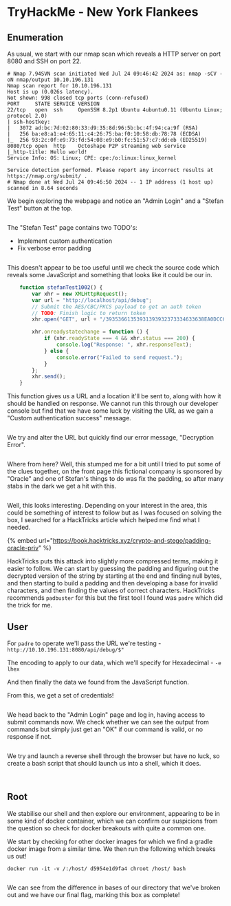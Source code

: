 # TryHackMe - New York Flankees

## Enumeration

As usual, we start with our nmap scan which reveals a HTTP server on port 8080 and SSH on port 22.

```
# Nmap 7.94SVN scan initiated Wed Jul 24 09:46:42 2024 as: nmap -sCV -oN nmap/output 10.10.196.131
Nmap scan report for 10.10.196.131
Host is up (0.026s latency).
Not shown: 998 closed tcp ports (conn-refused)
PORT     STATE SERVICE VERSION
22/tcp   open  ssh     OpenSSH 8.2p1 Ubuntu 4ubuntu0.11 (Ubuntu Linux; protocol 2.0)
| ssh-hostkey: 
|   3072 ad:bc:7d:02:80:33:d9:35:8d:96:5b:bc:4f:94:ca:9f (RSA)
|   256 ba:e8:a1:e4:65:11:c4:26:75:ba:f0:10:58:db:78:78 (ECDSA)
|_  256 93:2c:0f:e9:73:fd:54:08:e9:b0:fc:51:57:c7:dd:eb (ED25519)
8080/tcp open  http    Octoshape P2P streaming web service
|_http-title: Hello world!
Service Info: OS: Linux; CPE: cpe:/o:linux:linux_kernel

Service detection performed. Please report any incorrect results at https://nmap.org/submit/ .
# Nmap done at Wed Jul 24 09:46:50 2024 -- 1 IP address (1 host up) scanned in 8.64 seconds
```

We begin exploring the webpage and notice an "Admin Login" and a "Stefan Test" button at the top.

<figure><img src=".gitbook/assets/image (18).png" alt=""><figcaption></figcaption></figure>

The "Stefan Test" page contains two TODO's:

* Implement custom authentication
* Fix verbose error padding

<figure><img src=".gitbook/assets/image (1) (1).png" alt=""><figcaption></figcaption></figure>

This doesn't appear to be too useful until we check the  source code which reveals some JavaScript and something that looks like it could be our in.

```javascript
    function stefanTest1002() {
        var xhr = new XMLHttpRequest();
        var url = "http://localhost/api/debug";
        // Submit the AES/CBC/PKCS payload to get an auth token
        // TODO: Finish logic to return token
        xhr.open("GET", url + "/39353661353931393932373334633638EA0DCC6E567F96414433DDF5DC29CDD5E418961C0504891F0DED96BA57BE8FCFF2642D7637186446142B2C95BCDEDCCB6D8D29BE4427F26D6C1B48471F810EF4", true);

        xhr.onreadystatechange = function () {
            if (xhr.readyState === 4 && xhr.status === 200) {
                console.log("Response: ", xhr.responseText);
            } else {
                console.error("Failed to send request.");
            }
        };
        xhr.send();
    }
```

This function gives us a URL and a location it'll be sent to, along with how it should be handled on response. We cannot run this through our developer console but find that we have some luck by visiting the URL as we gain a "Custom authentication success" message.

<figure><img src=".gitbook/assets/image (2) (1).png" alt=""><figcaption></figcaption></figure>

We try and alter the URL but quickly find our error message, "Decryption Error".

<figure><img src=".gitbook/assets/image (3) (1).png" alt=""><figcaption></figcaption></figure>

Where from here? Well, this stumped me for a bit until I tried to put some of the clues together, on the front page this fictional company is sponsored by "Oracle" and one of Stefan's things to do was fix the padding, so after many stabs in the dark we get a hit with this.

<figure><img src=".gitbook/assets/image (4) (1).png" alt=""><figcaption></figcaption></figure>

Well, this looks interesting. Depending on your interest in the area, this could be something of interest to follow but as I was focused on solving the box, I searched for a HackTricks article which helped me find what I needed.

{% embed url="https://book.hacktricks.xyz/crypto-and-stego/padding-oracle-priv" %}

HackTricks puts this attack into slightly more compressed terms, making it easier to follow. We can start by guessing the padding and figuring out the decrypted version of the string by starting at the end and finding null bytes, and then starting to build a padding and then developing a base for invalid characters, and then finding the values of correct characters. HackTricks recommends `padbuster` for this but the first tool I found was `padre` which did the trick for me.



## User

For `padre` to operate we'll pass the URL we're testing - `http://10.10.196.131:8080/api/debug/$"`

The encoding to apply to our data, which we'll specify for Hexadecimal - `-e lhex`

And then finally the data we found from the JavaScript function.

From this, we get a set of credentials!

<figure><img src=".gitbook/assets/image (5) (1).png" alt=""><figcaption></figcaption></figure>

We head back to the "Admin Login" page and log in, having access to submit commands now. We check whether we can see the output from commands but simply just get an "OK" if our command is valid, or no response if not.&#x20;

<figure><img src=".gitbook/assets/image (6) (1).png" alt=""><figcaption></figcaption></figure>

We try and launch a reverse shell through the browser but have no luck, so create a bash script that should launch us into a shell, which it does.

<figure><img src=".gitbook/assets/image (7) (1).png" alt=""><figcaption></figcaption></figure>

<figure><img src=".gitbook/assets/image (8) (1).png" alt=""><figcaption></figcaption></figure>



## Root

We stabilise our shell and then explore our environment, appearing to be in some kind of docker container, which we can confirm our suspicions from the question so check for docker breakouts with quite a common one.



We start by checking for other docker images for which we find a gradle docker image from a similar time. We then run the following which breaks us out!

```
docker run -it -v /:/host/ d5954e1d9fa4 chroot /host/ bash
```

<figure><img src=".gitbook/assets/image (9) (1).png" alt=""><figcaption></figcaption></figure>

We can see from the difference in bases of our directory that we've broken out and we have our final flag, marking this box as complete!
